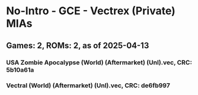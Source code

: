 # No-Intro - GCE - Vectrex (Private) MIAs
## Games: 2, ROMs: 2, as of 2025-04-13

### USA Zombie Apocalypse (World) (Aftermarket) (Unl).vec, CRC: 5b10a61a
### Vectral (World) (Aftermarket) (Unl).vec, CRC: de6fb997
